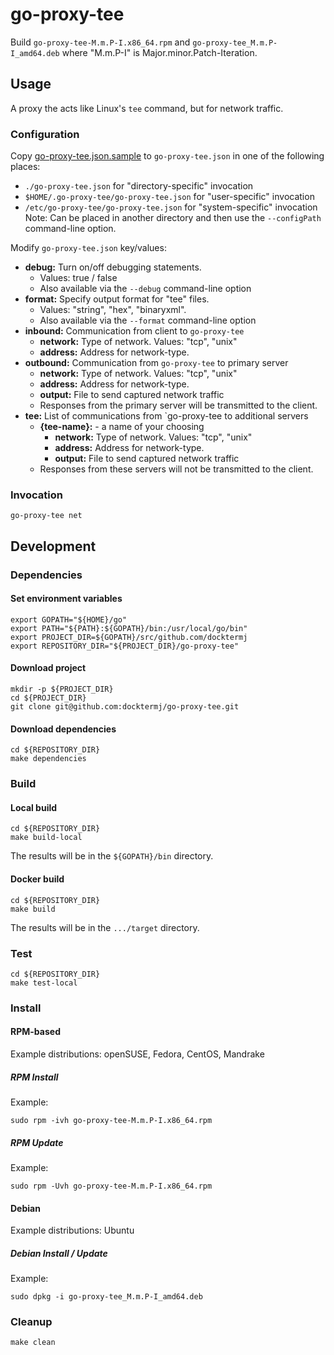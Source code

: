 # go-proxy-tee

Build `go-proxy-tee-M.m.P-I.x86_64.rpm`
and   `go-proxy-tee_M.m.P-I_amd64.deb`
where "M.m.P-I" is Major.minor.Patch-Iteration.

## Usage

A proxy the acts like Linux's `tee` command, but for network traffic.

### Configuration

Copy 
[go-proxy-tee.json.sample](go-proxy-tee.json-sample) 
to `go-proxy-tee.json` 
in one of the following places:
- `./go-proxy-tee.json`  for "directory-specific" invocation
- `$HOME/.go-proxy-tee/go-proxy-tee.json` for "user-specific" invocation
- `/etc/go-proxy-tee/go-proxy-tee.json` for "system-specific" invocation
Note: Can be placed in another directory and then use the `--configPath` command-line option.

Modify `go-proxy-tee.json` key/values:

- **debug:** Turn on/off debugging statements.
   - Values: true / false
   - Also available via the `--debug` command-line option
- **format:** Specify output format for "tee" files.
   - Values: "string", "hex", "binaryxml".
   - Also available via the `--format` command-line option
- **inbound:** Communication from client to `go-proxy-tee` 
   - **network:** Type of network. Values: "tcp", "unix"
   - **address:** Address for network-type.
- **outbound:** Communication from `go-proxy-tee` to primary server
   - **network:** Type of network. Values: "tcp", "unix"
   - **address:** Address for network-type.
   - **output:** File to send captured network traffic
   - Responses from the primary server will be transmitted to the client.
- **tee:** List of communications from `go-proxy-tee to additional servers 
   - **{tee-name}:** - a name of your choosing
      - **network:** Type of network. Values: "tcp", "unix"
      - **address:** Address for network-type.
      - **output:** File to send captured network traffic
   - Responses from these servers will not be transmitted to the client.

### Invocation

```console
go-proxy-tee net
```

## Development

### Dependencies

#### Set environment variables

```console
export GOPATH="${HOME}/go"
export PATH="${PATH}:${GOPATH}/bin:/usr/local/go/bin"
export PROJECT_DIR=${GOPATH}/src/github.com/docktermj
export REPOSITORY_DIR="${PROJECT_DIR}/go-proxy-tee"
```

#### Download project

```console
mkdir -p ${PROJECT_DIR}
cd ${PROJECT_DIR}
git clone git@github.com:docktermj/go-proxy-tee.git
```

#### Download dependencies

```console
cd ${REPOSITORY_DIR}
make dependencies
```

### Build

#### Local build

```console
cd ${REPOSITORY_DIR}
make build-local
```

The results will be in the `${GOPATH}/bin` directory.

#### Docker build

```console
cd ${REPOSITORY_DIR}
make build
```

The results will be in the `.../target` directory.

### Test

```console
cd ${REPOSITORY_DIR}
make test-local
```

### Install

#### RPM-based

Example distributions: openSUSE, Fedora, CentOS, Mandrake

##### RPM Install

Example:

```console
sudo rpm -ivh go-proxy-tee-M.m.P-I.x86_64.rpm
```

##### RPM Update

Example: 

```console
sudo rpm -Uvh go-proxy-tee-M.m.P-I.x86_64.rpm
```

#### Debian

Example distributions: Ubuntu

##### Debian Install / Update

Example:

```console
sudo dpkg -i go-proxy-tee_M.m.P-I_amd64.deb
```

### Cleanup

```console
make clean
```
